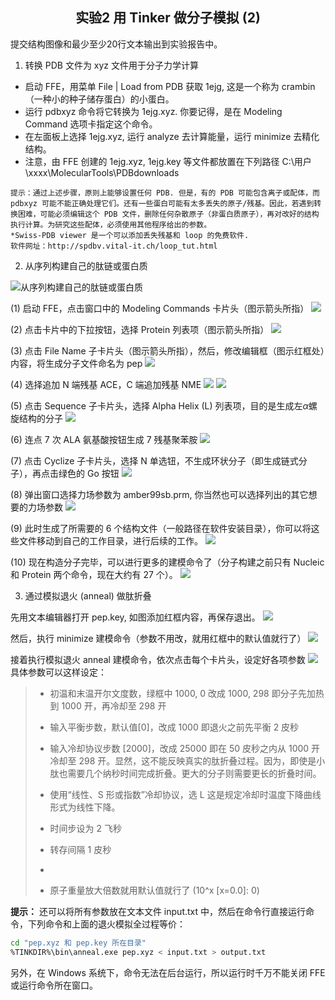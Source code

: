 ## <center>实验2 用 Tinker 做分子模拟 (2)</center>

提交结构图像和最少至少20行文本输出到实验报告中。

1. 转换 PDB 文件为 xyz 文件用于分子力学计算

  - 启动 FFE，用菜单 File | Load from PDB 获取 1ejg, 这是一个称为 crambin （一种小的种子储存蛋白）的小蛋白。
  - 运行 pdbxyz 命令将它转换为 1ejg.xyz. 你要记得，是在 Modeling Command 选项卡指定这个命令。
  - 在左面板上选择 1ejg.xyz, 运行 analyze 去计算能量，运行 minimize 去精化结构。
  - 注意，由 FFE 创建的 1ejg.xyz, 1ejg.key 等文件都放置在下列路径
    C:\用户\xxxx\MolecularTools\PDBdownloads

  ```
  提示：通过上述步骤，原则上能够设置任何 PDB. 但是，有的 PDB 可能包含离子或配体，而 pdbxyz 可能不能正确处理它们。还有一些蛋白可能有太多丢失的原子/残基。因此，若遇到转换困难，可能必须编辑这个 PDB 文件，删除任何杂散原子（非蛋白质原子），再对改好的结构执行计算。为研究这些配体，必须使用其他程序给出的参数。
  *Swiss-PDB viewer 是一个可以添加丢失残基和 loop 的免费软件. 
  软件网址：http://spdbv.vital-it.ch/loop_tut.html
  ```

2. 从序列构建自己的肽链或蛋白质

  ![从序列构建自己的肽链或蛋白质](images/lab6.png)

  (1) 启动 FFE，点击窗口中的 Modeling Commands 卡片头（图示箭头所指）
  ![](images/step1.png)

  (2) 点击卡片中的下拉按钮，选择 Protein 列表项（图示箭头所指）
  ![](images/step2.png)

  (3) 点击 File Name 子卡片头（图示箭头所指），然后，修改编辑框（图示红框处）内容，将生成分子文件命名为 pep
  ![](images/step3.png)

  (4) 选择追加 N 端残基 ACE，C 端追加残基 NME
  ![](images/step4.png)
  ![](images/step5.png)

  (5) 点击 Sequence 子卡片头，选择 Alpha Helix (L) 列表项，目的是生成左$\alpha$螺旋结构的分子
  ![](images\step6.png)

  (6) 连点 7 次 ALA 氨基酸按钮生成 7 残基聚苯胺
  ![](images\step7.png)

  (7) 点击 Cyclize 子卡片头，选择 N 单选钮，不生成环状分子（即生成链式分子），再点击绿色的 Go 按钮
  ![](images\step8.png)

  (8) 弹出窗口选择力场参数为 amber99sb.prm, 你当然也可以选择列出的其它想要的力场参数
  ![](images\step9.png)

  (9) 此时生成了所需要的 6 个结构文件（一般路径在软件安装目录），你可以将这些文件移动到自己的工作目录，进行后续的工作。
  ![](images\step10.png)

  (10) 现在构造分子完毕，可以进行更多的建模命令了（分子构建之前只有 Nucleic 和 Protein 两个命令，现在大约有 27 个）。
  ![](images\step11.png)

3. 通过模拟退火 (anneal) 做肽折叠

  先用文本编辑器打开 pep.key, 如图添加红框内容，再保存退出。
  ![](images\anneal1.png)

  然后，执行 minimize 建模命令（参数不用改，就用红框中的默认值就行了）
  ![](images\anneal2.png)

  接着执行模拟退火 anneal 建模命令，依次点击每个卡片头，设定好各项参数
  ![](images\anneal3.png)
  具体参数可以这样设定：

  > - 初温和末温开尔文度数，绿框中 1000, 0 改成 1000, 298
  >   即分子先加热到 1000 开，再冷却至 298 开
  >
  > - 输入平衡步数，默认值[0]，改成 1000
  >   即退火之前先平衡 2 皮秒
  >
  > - 输入冷却协议步数 [2000]，改成 25000
  >   即在 50 皮秒之内从 1000 开冷却至 298 开。显然，这不能反映真实的肽折叠过程。因为，即使是小肽也需要几个纳秒时间完成折叠。更大的分子则需要更长的折叠时间。
  >
  > - 使用“线性、S 形或指数”冷却协议，选 L
  >   这是规定冷却时温度下降曲线形式为线性下降。
  >
  > - 时间步设为 2 飞秒
  >
  > - 转存间隔 1 皮秒
  > -
  > - 原子重量放大倍数就用默认值就行了 (10^x [x=0.0]: 0)

  **提示：** 还可以将所有参数放在文本文件 input.txt 中，然后在命令行直接运行命令，下列命令和上面的退火模拟全过程等价：

  ```bash
  cd "pep.xyz 和 pep.key 所在目录"
  %TINKDIR%\bin\anneal.exe pep.xyz < input.txt > output.txt
  ```

  另外，在 Windows 系统下，命令无法在后台运行，所以运行时千万不能关闭 FFE 或运行命令所在窗口。










